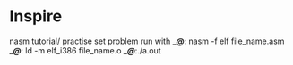 # Inspire
nasm tutorial/ practise set problem
run with
____@___: nasm -f elf file_name.asm
____@___: ld -m elf_i386 file_name.o
____@___:./a.out
